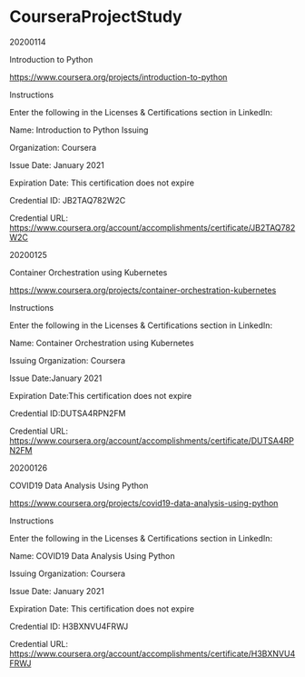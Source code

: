 # CourseraProjectStudy

20200114

Introduction to Python

https://www.coursera.org/projects/introduction-to-python

Instructions

Enter the following in the Licenses & Certifications section in LinkedIn:

Name: Introduction to Python Issuing 

Organization: Coursera 

Issue Date: January 2021 

Expiration Date: This certification does not expire

Credential ID: JB2TAQ782W2C

Credential URL: https://www.coursera.org/account/accomplishments/certificate/JB2TAQ782W2C




20200125

Container Orchestration using Kubernetes

https://www.coursera.org/projects/container-orchestration-kubernetes

Instructions

Enter the following in the Licenses & Certifications section in LinkedIn:

Name: Container Orchestration using Kubernetes

Issuing Organization: Coursera

Issue Date:January 2021

Expiration Date:This certification does not expire

Credential ID:DUTSA4RPN2FM

Credential URL: https://www.coursera.org/account/accomplishments/certificate/DUTSA4RPN2FM


20200126

COVID19 Data Analysis Using Python

https://www.coursera.org/projects/covid19-data-analysis-using-python

Instructions

Enter the following in the Licenses & Certifications section in LinkedIn:

Name: COVID19 Data Analysis Using Python

Issuing Organization: Coursera

Issue Date: January 2021

Expiration Date: This certification does not expire

Credential ID: H3BXNVU4FRWJ

Credential URL: https://www.coursera.org/account/accomplishments/certificate/H3BXNVU4FRWJ

